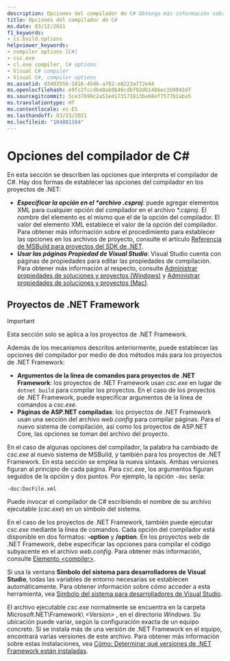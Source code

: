 ```yaml
---
description: Opciones del compilador de C# Obtenga más información sobre las opciones que controlan el comportamiento del compilador de C#.
title: Opciones del compilador de C#
ms.date: 03/12/2021
f1_keywords:
- cs.build.options
helpviewer_keywords:
- compiler options [C#]
- csc.exe
- cl.exe compiler, C# options
- Visual C# compiler
- Visual C#, compiler options
ms.assetid: d3403556-1816-4546-a782-e8223a772e44
ms.openlocfilehash: e9fc2fccdb48ab8646cdbf02db14b6ec1b9842df
ms.sourcegitcommit: 5ce37699c2a51ed173171813be68ef7577b1aba5
ms.translationtype: HT
ms.contentlocale: es-ES
ms.lasthandoff: 03/23/2021
ms.locfileid: "104881164"
---
```

# <a name="c-compiler-options"></a>Opciones del compilador de C#

En esta sección se describen las opciones que interpreta el compilador de C#. Hay dos formas de establecer las opciones del compilador en los proyectos de .NET:

- ***Especificar la opción en el \*archivo .csproj***: puede agregar elementos XML para cualquier opción del compilador en el archivo *\*.csproj*. El nombre del elemento es el mismo que el de la opción del compilador. El valor del elemento XML establece el valor de la opción del compilador. Para obtener más información sobre el procedimiento para establecer las opciones en los archivos de proyecto, consulte el artículo [Referencia de MSBuild para proyectos del SDK de .NET](../../../core/project-sdk/msbuild-props.md).
- ***Usar las páginas Propiedad de Visual Studio***: Visual Studio cuenta con páginas de propiedades para editar las propiedades de compilación. Para obtener más información al respecto, consulte [Administrar propiedades de soluciones y proyectos (Windows)](/visualstudio/ide/managing-project-and-solution-properties#c-visual-basic-and-f-projects) y [Administrar propiedades de soluciones y proyectos (Mac)](/visualstudio/mac/managing-solutions-and-project-properties).

## <a name="net-framework-projects"></a>Proyectos de .NET Framework

> [!IMPORTANT]
> Esta sección solo se aplica a los proyectos de .NET Framework.

Además de los mecanismos descritos anteriormente, puede establecer las opciones del compilador por medio de dos métodos más para los proyectos de .NET Framework:

- **Argumentos de la línea de comandos para proyectos de .NET Framework**: los proyectos de .NET Framework usan *csc.exe* en lugar de `dotnet build` para compilar los proyectos. En el caso de los proyectos de .NET Framework, puede especificar argumentos de la línea de comandos a *csc.exe*.
- **Páginas de ASP.NET compiladas**: los proyectos de .NET Framework usan una sección del archivo *web.config* para compilar páginas. Para el nuevo sistema de compilación, así como los proyectos de ASP.NET Core, las opciones se toman del archivo del proyecto.

En el caso de algunas opciones del compilador, la palabra ha cambiado de *csc.exe* al nuevo sistema de MSBuild, y también para los proyectos de .NET Framework. En esta sección se emplea la nueva sintaxis. Ambas versiones figuran al principio de cada página. Para *csc.exe*, los argumentos figuran seguidos de la opción y dos puntos. Por ejemplo, la opción `-doc` sería:

```console
-doc:DocFile.xml
```

Puede invocar el compilador de C# escribiendo el nombre de su archivo ejecutable (*csc.exe*) en un símbolo del sistema.

En el caso de los proyectos de .NET Framework, también puede ejecutar *csc.exe* mediante la línea de comandos. Cada opción del compilador está disponible en dos formatos: **-option** y **/option**. En los proyectos web de .NET Framework, debe especificar las opciones para compilar el código subyacente en el archivo *web.config*. Para obtener más información, consulte [Elemento \<compiler>](../../../framework/configure-apps/file-schema/compiler/compiler-element.md).

Si usa la ventana **Símbolo del sistema para desarrolladores de Visual Studio**, todas las variables de entorno necesarias se establecen automáticamente. Para obtener información sobre cómo acceder a esta herramienta, vea [Símbolo del sistema para desarrolladores de Visual Studio](/visualstudio/ide/reference/command-prompt-powershell).

El archivo ejecutable *csc.exe* normalmente se encuentra en la carpeta Microsoft.NET\Framework\\ *\<Version>* , en el directorio *Windows*. Su ubicación puede variar, según la configuración exacta de un equipo concreto. Si se instala más de una versión de .NET Framework en el equipo, encontrará varias versiones de este archivo. Para obtener más información sobre estas instalaciones, vea [Cómo: Determinar qué versiones de .NET Framework están instaladas](../../../framework/migration-guide/how-to-determine-which-versions-are-installed.md).
